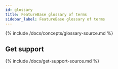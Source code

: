 ```yaml
---
id: glossary
title: FeatureBase glossary of terms
sidebar_label: FeatureBase glossary of terms
---
```


{% include /docs/concepts/glossary-source.md %}

## Get support

{% include /docs/get-support-source.md %}
